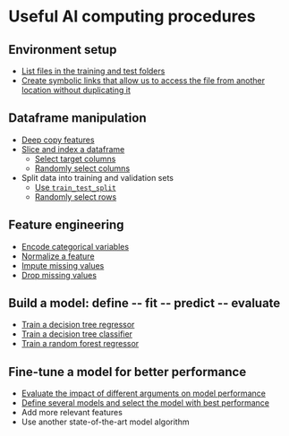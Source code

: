 
# Useful AI computing procedures

## Environment setup
- [List files in the training and test folders](https://github.com/SciComp8/Python_Programming/blob/main/Utilities/Generator.py#L122)
- [Create symbolic links that allow us to access the file from another location without duplicating it](https://github.com/SciComp8/Python_Programming/blob/main/Utilities/File/Create_SymbolicLink.py)

## Dataframe manipulation
- [Deep copy features](https://github.com/SciComp8/Python_Programming/blob/main/Artificial_Intelligence/Machine_Learning/Decision_Tree_Price.py#L25)
- [Slice and index a dataframe](https://github.com/SciComp8/Python_Programming/blob/main/Utilities/pandas/*pandas_slice_index.py#L169)
  - [Select target columns](https://github.com/SciComp8/Python_Programming/blob/main/Utilities/pandas/*pandas_slice_index.py#L130)
  - [Randomly select columns](https://github.com/ScienceComputing/Python_Programming/blob/main/Utilities/pandas/*pandas_slice_index.py#L163)
- Split data into training and validation sets
  - [Use `train_test_split`](https://github.com/SciComp8/Python_Programming/blob/main/Artificial_Intelligence/Machine_Learning/Decision_Tree_Price.py#L30)
  - [Randomly select rows](https://github.com/ScienceComputing/Python_Programming/blob/main/Utilities/pandas/*pandas_slice_index.py#L70)

## Feature engineering
- [Encode categorical variables](https://github.com/SciComp8/Python_Programming/blob/main/Artificial_Intelligence/Machine_Learning/One_Hot_Encoding.py)
- [Normalize a feature](https://github.com/ScienceComputing/Python_Programming/blob/main/Utilities/pandas/*pandas_summary_statistics.py)
- [Impute missing values](https://github.com/SciComp8/Python_Programming/blob/main/Utilities/pandas/*pandas_summary_statistics.py#L56)
- [Drop missing values](https://github.com/SciComp8/Python_Programming/blob/main/Utilities/pandas/*pandas_summary_statistics.py#L62)

## Build a model: define -- fit -- predict -- evaluate
- [Train a decision tree regressor](https://github.com/SciComp8/Python_Programming/blob/main/Artificial_Intelligence/Machine_Learning/Decision_Tree_Price.py)
- [Train a decision tree classifier](https://github.com/SciComp8/Python_Programming/blob/main/Artificial_Intelligence/Machine_Learning/Decision_Tree_Mortality.ipynb)
- [Train a random forest regressor](https://github.com/SciComp8/Python_Programming/blob/main/Artificial_Intelligence/Machine_Learning/Random_Forest_Price.py)

## Fine-tune a model for better performance
- [Evaluate the impact of different arguments on model performance](https://github.com/SciComp8/Python_Programming/blob/main/Artificial_Intelligence/Machine_Learning/Evaluate_Argument_Impact.py)
- [Define several models and select the model with best performance](https://github.com/SciComp8/Python_Programming/blob/main/Artificial_Intelligence/Machine_Learning/Random_Forest_Price_V2.py)
- Add more relevant features
- Use another state-of-the-art model algorithm
